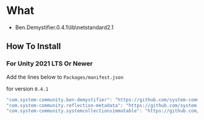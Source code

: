 # What
- Ben.Demystifier.0.4.1\lib\netstandard2.1

## How To Install
### For Unity 2021 LTS Or Newer

Add the lines below to `Packages/manifest.json`

for version `0.4.1`
```csharp
"com.system-community.ben-demystifier": "https://github.com/system-community/BenDemystifier.git?path=Assets/_Root#0.4.1",
"com.system-community.reflection-metadata": "https://github.com/system-community/SystemReflectionMetadata.git?path=Assets/_Root#5.0.0",
"com.system-community.systemcollectionsimmutable": "https://github.com/system-community/SystemCollectionsImmutable.git?path=Assets/_Root#5.0.0",
```
